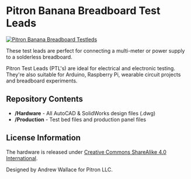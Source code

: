 # Pitron Banana Breadboard Test Leads

[![Pitron Banana Breadboard Testleds](https://cdn.hackaday.io/images/8152101658527287369.png)](https://www.pitronllc.com)

These test leads are perfect for connecting a multi-meter or power supply to a solderless breadboard.

Pitron Test Leads (PTL's) are ideal for electrical and electronic testing. They're also suitable for Arduino, Raspberry Pi, wearable circuit projects and breadboard experiments.

Repository Contents
-------------------
* **/Hardware** - All AutoCAD & SolidWorks design files (.dwg)
* **/Production** - Test bed files and production panel files


License Information
-------------------
The hardware is released under [Creative Commons ShareAlike 4.0 International](https://creativecommons.org/licenses/by-sa/4.0/).

Designed by Andrew Wallace for Pitron LLC.

